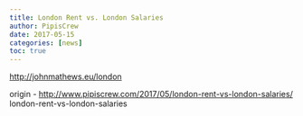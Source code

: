```yaml
---
title: London Rent vs. London Salaries
author: PipisCrew
date: 2017-05-15
categories: [news]
toc: true
---
```


http://johnmathews.eu/london

origin - http://www.pipiscrew.com/2017/05/london-rent-vs-london-salaries/ london-rent-vs-london-salaries